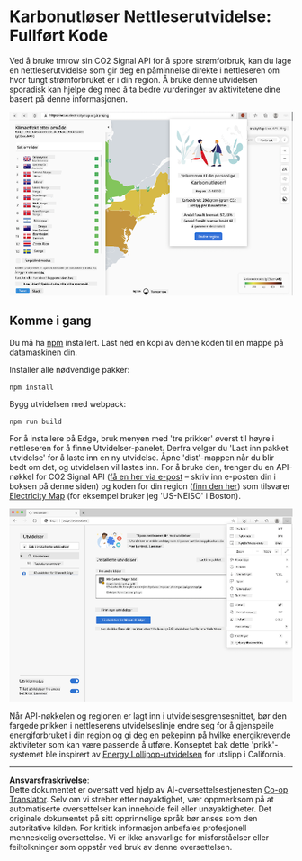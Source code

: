 <!--
CO_OP_TRANSLATOR_METADATA:
{
  "original_hash": "fab4e6b4f0efcd587a9029d82991f597",
  "translation_date": "2025-08-26T22:46:42+00:00",
  "source_file": "5-browser-extension/solution/README.md",
  "language_code": "no"
}
-->
# Karbonutløser Nettleserutvidelse: Fullført Kode

Ved å bruke tmrow sin CO2 Signal API for å spore strømforbruk, kan du lage en nettleserutvidelse som gir deg en påminnelse direkte i nettleseren om hvor tungt strømforbruket er i din region. Å bruke denne utvidelsen sporadisk kan hjelpe deg med å ta bedre vurderinger av aktivitetene dine basert på denne informasjonen.

![utvidelse skjermbilde](../../../../translated_images/extension-screenshot.0e7f5bfa110e92e3875e1bc9405edd45a3d2e02963e48900adb91926a62a5807.no.png)

## Komme i gang

Du må ha [npm](https://npmjs.com) installert. Last ned en kopi av denne koden til en mappe på datamaskinen din.

Installer alle nødvendige pakker:

```
npm install
```

Bygg utvidelsen med webpack:

```
npm run build
```

For å installere på Edge, bruk menyen med 'tre prikker' øverst til høyre i nettleseren for å finne Utvidelser-panelet. Derfra velger du 'Last inn pakket utvidelse' for å laste inn en ny utvidelse. Åpne 'dist'-mappen når du blir bedt om det, og utvidelsen vil lastes inn. For å bruke den, trenger du en API-nøkkel for CO2 Signal API ([få en her via e-post](https://www.co2signal.com/) – skriv inn e-posten din i boksen på denne siden) og koden for din region ([finn den her](http://api.electricitymap.org/v3/zones)) som tilsvarer [Electricity Map](https://www.electricitymap.org/map) (for eksempel bruker jeg 'US-NEISO' i Boston).

![installasjon](../../../../translated_images/install-on-edge.78634f02842c48283726c531998679a6f03a45556b2ee99d8ff231fe41446324.no.png)

Når API-nøkkelen og regionen er lagt inn i utvidelsesgrensesnittet, bør den fargede prikken i nettleserens utvidelseslinje endre seg for å gjenspeile energiforbruket i din region og gi deg en pekepinn på hvilke energikrevende aktiviteter som kan være passende å utføre. Konseptet bak dette 'prikk'-systemet ble inspirert av [Energy Lollipop-utvidelsen](https://energylollipop.com/) for utslipp i California.

---

**Ansvarsfraskrivelse**:  
Dette dokumentet er oversatt ved hjelp av AI-oversettelsestjenesten [Co-op Translator](https://github.com/Azure/co-op-translator). Selv om vi streber etter nøyaktighet, vær oppmerksom på at automatiserte oversettelser kan inneholde feil eller unøyaktigheter. Det originale dokumentet på sitt opprinnelige språk bør anses som den autoritative kilden. For kritisk informasjon anbefales profesjonell menneskelig oversettelse. Vi er ikke ansvarlige for misforståelser eller feiltolkninger som oppstår ved bruk av denne oversettelsen.
